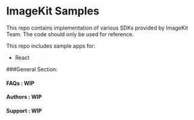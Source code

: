# ImageKit Samples

This repo contains implementation of various SDKs provided by ImageKit Team.
The code should only be used for reference.

This repo includes sample apps for:

- React

###General Section:

#### FAQs : WIP

#### Authors : WIP

#### Support : WIP
